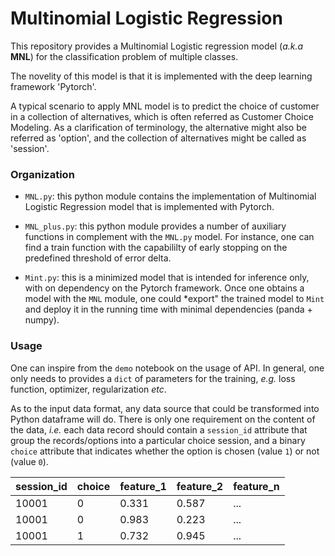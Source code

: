 # Multinomial Logistic Regression

This repository provides a Multinomial Logistic regression model (*a.k.a* **MNL**) for the classification problem of multiple classes.

The novelity of this model is that it is implemented with the deep learning framework 'Pytorch'.

A typical scenario to apply MNL model is to predict the choice of customer in a collection of alternatives, which is often referred as Customer Choice Modeling. As a clarification of terminology, the alternative might also be referred as 'option', and the collection of alternatives might be called as 'session'. 


### Organization

- `MNL.py`: this python module contains the implementation of Multinomial Logistic Regression model that is implemented with Pytorch.

- `MNL_plus.py`: this python module provides a number of auxiliary functions in complement with the `MNL.py` model. For instance, one can find a train function with the capabililty of early stopping on the predefined threshold of error delta.

- `Mint.py`: this is a minimized model that is intended for inference only, with on dependency on the Pytorch framework. Once one obtains a model with the `MNL` module, one could *export" the trained model to `Mint` and deploy it in the running time with minimal dependencies (panda + numpy).

### Usage

One can inspire from the `demo` notebook on the usage of API. In general, one only needs to provides a `dict` of parameters for the training, *e.g.* loss function, optimizer, regularization *etc*.

As to the input data format, any data source that could be transformed into Python dataframe will do. There is only one requirement on the content of the data, *i.e.* each data record should contain a `session_id` attribute that group the records/options into a particular choice session, and a binary `choice` attribute that indicates whether the option is chosen (value `1`) or not (value `0`).

| session_id |  choice |  feature_1 | feature_2 | feature_n|
| -----------| --------| -----------| ----------| ---------|
|   10001    |    0    |   0.331    | 0.587     |  ...     |
|   10001    |    0    |   0.983    | 0.223     |  ...     |
|   10001    |    1    |   0.732    | 0.945     |  ...     |

